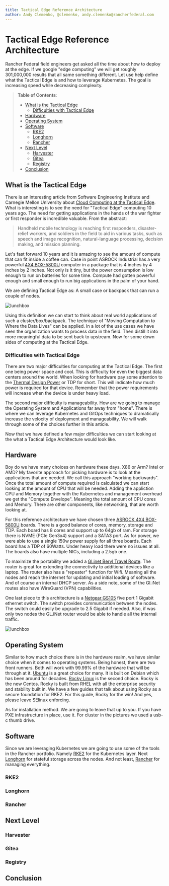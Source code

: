 ```yaml
---
title: Tactical Edge Reference Architecture
author: Andy Clemenko, @clemenko, andy.clemenko@rancherfederal.com
---
```


# Tactical Edge Reference Architecture

Rancher Federal field engineers get asked all the time about how to deploy at the edge. If we google "edge computing" we will get roughly 301,000,000 results that all same something different. Let use help define what the Tactical Edge is and how to leverage Kubernetes. The goal is increasing speed while decreasing complexity.

> **Table of Contents**:
>
> * [What is the Tactical Edge](#what_is_the_tactical_edge)
>   * [Difficulties with Tactical Edge](#Difficulties_with_Tactical_Edge)
> * [Hardware](#Hardware)
> * [Operating System](#Operating_System)
> * [Software](#Software)
>   * [RKE2](#RKE2)
>   * [Longhorn](#Longhorn)
>   * [Rancher](#Rancher)
> * [Next Level](#Next_Level)
>   * [Harvester](#Harvester)
>   * [Gitea](#Gitea)
>   * [Registry](#Registry)
> * [Conclusion](#conclusion)

## What is the Tactical Edge

There is an interesting article from Software Engineering Institute and Carnegie Mellon University about [Cloud Computing at the Tactical Edge](https://resources.sei.cmu.edu/library/asset-view.cfm?assetid=28021). What is interesting is to see the need for "Tactical Edge" computing 10 years ago. The need for getting applications in the hands of the war fighter or first responder is incredible valuable. From the abstract:

>Handheld mobile technology is reaching first responders, disaster-relief workers, and soldiers in the field to aid in various tasks, such as speech and image recognition, natural-language processing, decision making, and mission planning.

Let's fast forward 10 years and it is amazing to see the amount of compute that can fit inside a coffee can. Case in point ASROCK Industrial has a very powerful [4X4 BOX-5800U](https://www.asrockind.com/en-gb/4X4%20BOX-5800U) computer in a package that is 4 inches by 4 inches by 2 inches. Not only is it tiny, but the power consumption is low enough to run on batteries for some time. Compute had gotten powerful enough and small enough to run big applications in the palm of your hand.

We are defining Tactical Edge as: A small case or backpack that can run a couple of nodes.

![lunchbox](img/lunchbox_close_sml.jpg)

Using this definition we can start to think about real world applications of such a cluster/box/backpack. The technique of "Moving Computation to Where the Data Lives" can be applied. In a lot of the use cases we have seen the organization wants to process data in the field. Then distill it into more meaningful data to be sent back to upstream. Now for some down sides of computing at the Tactical Edge.

### Difficulties with Tactical Edge

There are two major difficulties for computing at the Tactical Edge. The first one being power space and cool. This is difficulty for even the biggest data centers around the world. When looking for hardware pay some attention to the [Thermal Design Power](https://en.wikipedia.org/wiki/Thermal_design_power) or TDP for short. This will indicate how much power is required for that device. Remember that the power requirements will increase when the device is under heavy load.

The second major difficulty is manageability. How are we going to manage the Operating System and Applications far away from "home". There is where we can leverage Kubernetes and GitOps techniques to dramatically increase the velocity of deployment and manageability. We will walk through some of the choices further in this article.

Now that we have defined a few major difficulties we can start looking at the what a Tactical Edge Architecture would look like.

## Hardware

Boy do we have many choices on hardware these days. X86 or Arm? Intel or AMD? My favorite approach for picking hardware is to look at the applications that are needed. We call this approach "working backwards". Once the total amount of compute required is calculated we can start looking at the amount of CPU that will be needed. Adding the appliction CPU and Memory together with the Kubernetes and management overhead we get the "Compute Envelope". Meaning the total amount of CPU cores and Memory. There are other components, like networking, that are worth looking at.

For this reference architecture we have chosen three [ASROCK 4X4 BOX-5800U](https://www.asrockind.com/en-gb/4X4%20BOX-5800U) boards. There is a good balance of cores, memory, storage and TDP. Each board has 8 cores and support up to 64gb of ram. For storage there is NVME (PCIe Gen3x4) support and a SATA3 port. As for power, we were able to use a single 150w power supply for all three boards. Each board has a TDP of 60Watts. Under heavy load there were no issues at all. The boards also have multiple NICs, including a 2.5gb one.

To maximize the portability we added a [Gl.inet Beryl Travel Route](https://www.gl-inet.com/products/gl-mt1300/). The router is great for extending the connectivity to additional devices like a laptop. The router also has a "repeater" function for Wifi. Meaning all the nodes and reach the internet for updating and initial loading of software. And of course an internal DHCP server. As a side note, some of the Gl.iNet routes also have WireGuard (VPN) capabilities.

One last piece to this architecture is a [Netgear GS105](https://www.netgear.com/business/wired/switches/unmanaged/gs105/) five port 1 Gigabit ethernet switch. The switch provides communication between the nodes. The switch could easily be upgrade to 2.5 Gigabit if needed. Also, if was only two nodes the GL.iNet router would be able to handle all the internal traffic.

![lunchbox](img/lunchbox.jpg)

## Operating System

Similar to how much choice there is in the hardware realm, we have similar choice when it comes to operating systems. Being honest, there are two front runners. Both will work with 99.99% of the hardware that will be through at it. [Ubuntu](https://ubuntu.com/) is a great choice for many. It is built on Debian which has been around for decades. [Rocky Linux](https://rockylinux.org/) is the second choice. Rocky is the new Centos. Rocky is built from RHEL with all the enterprise security and stability built in. We have a few guides that talk about using Rocky as a secure foundation for RKE2. For this guide, Rocky for the win! And yes, please leave SElinux enforcing.

As for installation method. We are going to leave that up to you. If you have PXE infrastructure in place, use it. For cluster in the pictures we used a usb-c thumb drive.

## Software

Since we are leveraging Kubernetes we are going to use some of the tools in the Rancher portfolio. Namely [RKE2](https://docs.rke2.io/) for the Kubernetes layer. Next [Longhorn](https://longhorn.io/) for stateful storage across the nodes. And not least, [Rancher](https://docs.ranchermanager.rancher.io/) for managing everything.

### RKE2

### Longhorn

### Rancher

## Next Level

### Harvester

### Gitea

### Registry

## Conclusion
